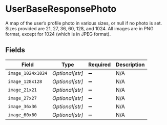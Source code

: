 # UserBaseResponsePhoto

A map of the user’s profile photo in various sizes, or null if no photo is set. Sizes provided are 21, 27, 36, 60, 128, and 1024. All images are in PNG format, except for 1024 (which is in JPEG format).


## Fields

| Field              | Type               | Required           | Description        |
| ------------------ | ------------------ | ------------------ | ------------------ |
| `image_1024x1024`  | *Optional[str]*    | :heavy_minus_sign: | N/A                |
| `image_128x128`    | *Optional[str]*    | :heavy_minus_sign: | N/A                |
| `image_21x21`      | *Optional[str]*    | :heavy_minus_sign: | N/A                |
| `image_27x27`      | *Optional[str]*    | :heavy_minus_sign: | N/A                |
| `image_36x36`      | *Optional[str]*    | :heavy_minus_sign: | N/A                |
| `image_60x60`      | *Optional[str]*    | :heavy_minus_sign: | N/A                |